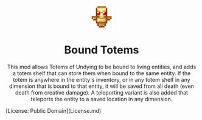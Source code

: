 <p align="center"><img width="60" src="https://github.com/Phylogeny/BoundTotems/blob/1.15.2/src/main/resources/logo.png?raw=true" /></p>
<h1 align="center">Bound Totems</h1>
<p align="center">This mod allows Totems of Undying to be bound to living entities, and adds a totem shelf that can store them when bound to the same entity. If the totem is anywhere in the entity's inventory, or in any totem shelf in any dimension that is bound to that entity, it will be saved from all death (even death from creative damage). A teleporting variant is also added that teleports the entity to a saved location in any dimension.</p>
[License: Public Domain](License.md)
